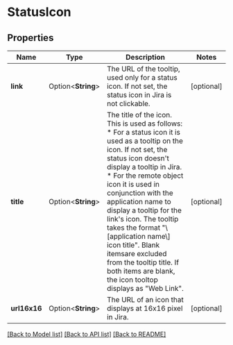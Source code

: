 # StatusIcon

## Properties

Name | Type | Description | Notes
------------ | ------------- | ------------- | -------------
**link** | Option<**String**> | The URL of the tooltip, used only for a status icon. If not set, the status icon in Jira is not clickable. | [optional]
**title** | Option<**String**> | The title of the icon. This is used as follows:   *  For a status icon it is used as a tooltip on the icon. If not set, the status icon doesn't display a tooltip in Jira.  *  For the remote object icon it is used in conjunction with the application name to display a tooltip for the link's icon. The tooltip takes the format \"\\[application name\\] icon title\". Blank itemsare excluded from the tooltip title. If both items are blank, the icon tooltop displays as \"Web Link\". | [optional]
**url16x16** | Option<**String**> | The URL of an icon that displays at 16x16 pixel in Jira. | [optional]

[[Back to Model list]](../README.md#documentation-for-models) [[Back to API list]](../README.md#documentation-for-api-endpoints) [[Back to README]](../README.md)


